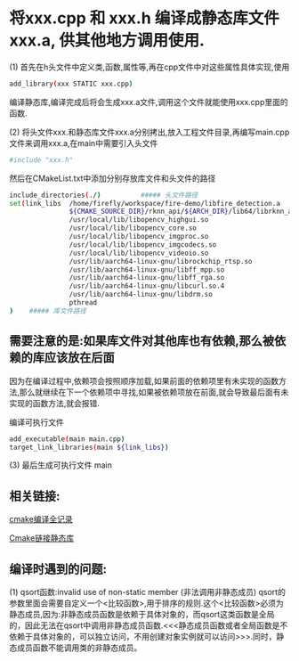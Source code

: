 # 将xxx.cpp 和 xxx.h 编译成静态库文件 xxx.a, 供其他地方调用使用.

(1) 首先在h头文件中定义类,函数,属性等,再在cpp文件中对这些属性具体实现,使用
```bash
add_library(xxx STATIC xxx.cpp)
```
编译静态库,编译完成后将会生成xxx.a文件,调用这个文件就能使用xxx.cpp里面的函数.

(2) 将头文件xxx.和静态库文件xxx.a分别拷出,放入工程文件目录,再编写main.cpp文件来调用xxx.a,在main中需要引入头文件
```bash
#include "xxx.h"
```
然后在CMakeList.txt中添加分别存放库文件和头文件的路径
```bash
include_directories(./)          ##### 头文件路径
set(link_libs  /home/firefly/workspace/fire-demo/libfire_detection.a
               ${CMAKE_SOURCE_DIR}/rknn_api/${ARCH_DIR}/lib64/librknn_api.so
               /usr/local/lib/libopencv_highgui.so
               /usr/local/lib/libopencv_core.so
               /usr/local/lib/libopencv_imgproc.so
               /usr/local/lib/libopencv_imgcodecs.so
               /usr/local/lib/libopencv_videoio.so
               /usr/lib/aarch64-linux-gnu/librockchip_rtsp.so
               /usr/lib/aarch64-linux-gnu/libff_mpp.so
               /usr/lib/aarch64-linux-gnu/libff_rga.so
               /usr/lib/aarch64-linux-gnu/libcurl.so.4
               /usr/lib/aarch64-linux-gnu/libdrm.so
               pthread
)    ##### 库文件路径
```
## 需要注意的是:如果库文件对其他库也有依赖,那么被依赖的库应该放在后面
因为在编译过程中,依赖项会按照顺序加载,如果前面的依赖项里有未实现的函数方法,那么就继续在下一个依赖项中寻找,如果被依赖项放在前面,就会导致最后面有未实现的函数方法,就会报错.

编译可执行文件
```bash
add_executable(main main.cpp)
target_link_libraries(main ${link_libs})
```
(3) 最后生成可执行文件 main

## 相关链接:
[cmake编译全记录](https://blog.csdn.net/qq_34759481/article/details/84023233)

[Cmake链接静态库](https://blog.csdn.net/ox0080/article/details/96453985)


## 编译时遇到的问题:
(1) qsort函数:invalid use of non-static member (非法调用非静态成员)
qsort的参数里面会需要自定义一个<比较函数>,用于排序的规则.这个<比较函数>必须为静态成员,因为:非静态成员函数是依赖于具体对象的，而qsort这类函数是全局的，因此无法在qsort中调用非静态成员函数.<<<静态成员函数或者全局函数是不依赖于具体对象的，可以独立访问，不用创建对象实例就可以访问>>>.同时，静态成员函数不能调用类的非静态成员。




